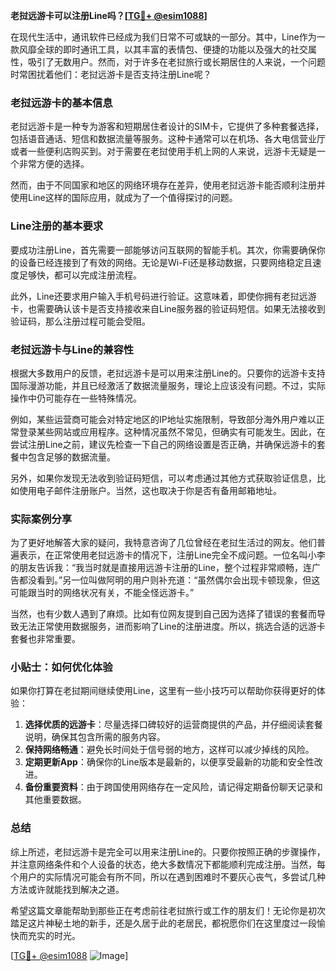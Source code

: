 **老挝远游卡可以注册Line吗？[[TG💪+ @esim1088](https://t.me/s/esim1088)]**

在现代生活中，通讯软件已经成为我们日常不可或缺的一部分。其中，Line作为一款风靡全球的即时通讯工具，以其丰富的表情包、便捷的功能以及强大的社交属性，吸引了无数用户。然而，对于许多在老挝旅行或长期居住的人来说，一个问题时常困扰着他们：老挝远游卡是否支持注册Line呢？

### 老挝远游卡的基本信息

老挝远游卡是一种专为游客和短期居住者设计的SIM卡，它提供了多种套餐选择，包括语音通话、短信和数据流量等服务。这种卡通常可以在机场、各大电信营业厅或者一些便利店购买到。对于需要在老挝使用手机上网的人来说，远游卡无疑是一个非常方便的选择。

然而，由于不同国家和地区的网络环境存在差异，使用老挝远游卡能否顺利注册并使用Line这样的国际应用，就成为了一个值得探讨的问题。

### Line注册的基本要求

要成功注册Line，首先需要一部能够访问互联网的智能手机。其次，你需要确保你的设备已经连接到了有效的网络。无论是Wi-Fi还是移动数据，只要网络稳定且速度足够快，都可以完成注册流程。

此外，Line还要求用户输入手机号码进行验证。这意味着，即使你拥有老挝远游卡，也需要确认该卡是否支持接收来自Line服务器的验证码短信。如果无法接收到验证码，那么注册过程可能会受阻。

### 老挝远游卡与Line的兼容性

根据大多数用户的反馈，老挝远游卡是可以用来注册Line的。只要你的远游卡支持国际漫游功能，并且已经激活了数据流量服务，理论上应该没有问题。不过，实际操作中仍可能存在一些特殊情况。

例如，某些运营商可能会对特定地区的IP地址实施限制，导致部分海外用户难以正常登录某些网站或应用程序。这种情况虽然不常见，但确实有可能发生。因此，在尝试注册Line之前，建议先检查一下自己的网络设置是否正确，并确保远游卡的套餐中包含足够的数据流量。

另外，如果你发现无法收到验证码短信，可以考虑通过其他方式获取验证信息，比如使用电子邮件注册账户。当然，这也取决于你是否有备用邮箱地址。

### 实际案例分享

为了更好地解答大家的疑问，我特意咨询了几位曾经在老挝生活过的网友。他们普遍表示，在正常使用老挝远游卡的情况下，注册Line完全不成问题。一位名叫小李的朋友告诉我：“我当时就是直接用远游卡注册的Line，整个过程非常顺畅，连广告都没看到。”另一位叫做阿明的用户则补充道：“虽然偶尔会出现卡顿现象，但这可能跟当时的网络状况有关，不能全怪远游卡。”

当然，也有少数人遇到了麻烦。比如有位网友提到自己因为选择了错误的套餐而导致无法正常使用数据服务，进而影响了Line的注册进度。所以，挑选合适的远游卡套餐也非常重要。

### 小贴士：如何优化体验

如果你打算在老挝期间继续使用Line，这里有一些小技巧可以帮助你获得更好的体验：

1. **选择优质的远游卡**：尽量选择口碑较好的运营商提供的产品，并仔细阅读套餐说明，确保其包含所需的服务内容。
2. **保持网络畅通**：避免长时间处于信号弱的地方，这样可以减少掉线的风险。
3. **定期更新App**：确保你的Line版本是最新的，以便享受最新的功能和安全性改进。
4. **备份重要资料**：由于跨国使用网络存在一定风险，请记得定期备份聊天记录和其他重要数据。

### 总结

综上所述，老挝远游卡是完全可以用来注册Line的。只要你按照正确的步骤操作，并注意网络条件和个人设备的状态，绝大多数情况下都能顺利完成注册。当然，每个用户的实际情况可能会有所不同，所以在遇到困难时不要灰心丧气，多尝试几种方法或许就能找到解决之道。

希望这篇文章能帮助到那些正在考虑前往老挝旅行或工作的朋友们！无论你是初次踏足这片神秘土地的新手，还是久居于此的老居民，都祝愿你们在这里度过一段愉快而充实的时光。

[[TG💪+ @esim1088](https://t.me/s/esim1088) ![Image](https://i.postimg.cc/4NQfJmqS/Snipaste-2025-05-13-00-14-12.png)]